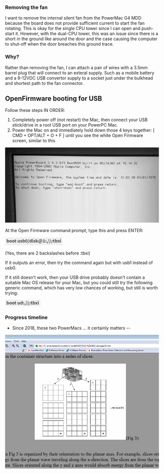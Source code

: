 ### Removing the fan

I want to remove the internal silent fan from the PowerMac G4 MDD because the board does not provide sufficient current to start the fan rotating. This is okay for the single CPU tower since I can open and push-start it. However, with the dual-CPU tower, this was an issue since there is a short in the ground like around the door and the case causing the computer to shut-off when the door breaches this ground trace.

### Why?

Rather than removing the fan, I can attach a pair of wires with a 3.5mm barrel plug that will connect to an exteral supply. Such as a mobile battery and a 9-12VDC USB convertor supply to a socket just under the bulkhead and shortest path to the fan connector.

## OpenFirmware booting for USB

Follow these steps IN ORDER:

1. Completely power off (not restart) the Mac, then connect your USB stick/drive in a root USB port on your PowerPC Mac.
2. Power the Mac on and immediately hold down those 4 keys together: [ CMD + OPT/ALT + O + F ] until you see the white Open Firmware screen, similar to this

![image](/PowerMacG4-MDD/images/open_firmware.png)

At the Open Firmware command prompt, type this and press ENTER:

![txbi](/PowerMacG4-MDD/images/tbxi.jpg)

(Yes, there are 2 backslashes before :tbxi)

If it outputs an error, then try the command again but with usb1 instead of usb0.

If it still doesn't work, then your USB drive probably doesn't contain a suitable Mac OS release for your Mac, but you could still try the following generic command, which has very low chances of working, but still is worth trying:

![txbi](/PowerMacG4-MDD/images/tbxi2.jpg)

### Progress timeline

* Since 2018, these two PowerMacs ... it certainly matters --

![matters](/PowerMacG4-MDD/images/matters.png)